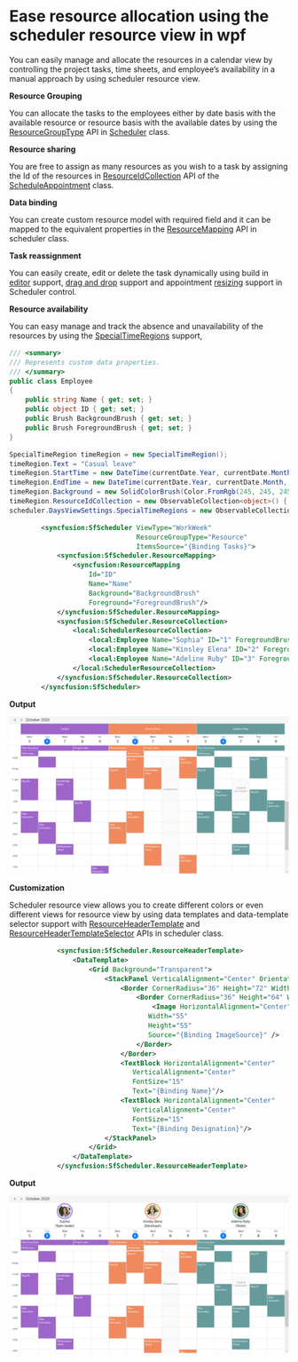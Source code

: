 # Ease resource allocation using the scheduler resource view in wpf

You can easily manage and allocate the resources in a calendar view by controlling the project tasks, time sheets, and employee’s availability in a manual approach by using scheduler resource view.

**Resource Grouping**

You can allocate the tasks to the employees either by date basis with the available resource or resource basis with the available dates by using the [ResourceGroupType](https://help.syncfusion.com/cr/wpf/Syncfusion.UI.Xaml.Scheduler.SfScheduler.html#Syncfusion_UI_Xaml_Scheduler_SfScheduler_ResourceGroupType) API in [Scheduler](https://help.syncfusion.com/cr/wpf/Syncfusion.UI.Xaml.Scheduler.SfScheduler.html) class. 

**Resource sharing**

You are free to assign as many resources as you wish to a task by assigning the Id of the resources in [ResourceIdCollection](https://help.syncfusion.com/cr/wpf/Syncfusion.UI.Xaml.Scheduler.ScheduleAppointment.html#Syncfusion_UI_Xaml_Scheduler_ScheduleAppointment_ResourceIdCollection) API of the [ScheduleAppointment](https://help.syncfusion.com/cr/wpf/Syncfusion.UI.Xaml.Scheduler.ScheduleAppointment.html) class.

**Data binding**

You can create custom resource model with required field and it can be mapped to the equivalent properties in the [ResourceMapping](https://help.syncfusion.com/cr/wpf/Syncfusion.UI.Xaml.Scheduler.SfScheduler.html#Syncfusion_UI_Xaml_Scheduler_SfScheduler_ResourceMapping) API in scheduler class. 

**Task reassignment**

You can easily create, edit or delete the task dynamically using build in [editor](https://help.syncfusion.com/wpf/scheduler/appointment-editing) support, [drag and drop](https://help.syncfusion.com/wpf/scheduler/appointment-drag-and-drop) support and appointment [resizing](https://help.syncfusion.com/wpf/scheduler/appointment-editing#appointment-resizing) support in Scheduler control.

**Resource availability**

You can easy manage and track the absence and unavailability of the resources by using the [SpecialTimeRegions](https://help.syncfusion.com/wpf/scheduler/daysview#special-time-regions) support,


``` c#
/// <summary>   
/// Represents custom data properties.   
/// </summary> 
public class Employee
{
    public string Name { get; set; }
    public object ID { get; set; }
    public Brush BackgroundBrush { get; set; }
    public Brush ForegroundBrush { get; set; }
}
```

``` c# 
SpecialTimeRegion timeRegion = new SpecialTimeRegion();
timeRegion.Text = "Casual leave"
timeRegion.StartTime = new DateTime(currentDate.Year, currentDate.Month, currentDate.AddDays(2).Day, 0, 0, 0);
timeRegion.EndTime = new DateTime(currentDate.Year, currentDate.Month, currentDate.AddDays(3).Day, 0, 0, 0);
timeRegion.Background = new SolidColorBrush(Color.FromRgb(245, 245, 245));
timeRegion.ResourceIdCollection = new ObservableCollection<object>() { "1" };
scheduler.DaysViewSettings.SpecialTimeRegions = new ObservableCollection<SpecialTimeRegion>() { timeRegion };
```

``` xml   
        <syncfusion:SfScheduler ViewType="WorkWeek"
                                ResourceGroupType="Resource"
                                ItemsSource="{Binding Tasks}">
            <syncfusion:SfScheduler.ResourceMapping>
                <syncfusion:ResourceMapping 
                    Id="ID" 
                    Name="Name" 
                    Background="BackgroundBrush" 
                    Foreground="ForegroundBrush"/>
            </syncfusion:SfScheduler.ResourceMapping>
            <syncfusion:SfScheduler.ResourceCollection>
                <local:SchedulerResourceCollection>
                    <local:Employee Name="Sophia" ID="1" ForegroundBrush="White" BackgroundBrush="#9d65c9" />
                    <local:Employee Name="Kinsley Elena" ID="2" ForegroundBrush="White" BackgroundBrush="#f08a5d" />
                    <local:Employee Name="Adeline Ruby" ID="3" ForegroundBrush="White" BackgroundBrush="#679b9b" />
                </local:SchedulerResourceCollection>
            </syncfusion:SfScheduler.ResourceCollection>
        </syncfusion:SfScheduler>
```

**Output**

![SchedulerResourceView](https://github.com/SyncfusionExamples/ease-resource-allocation-using-the-scheduler-resource-view-in-wpf/blob/main/ResourceView/ScreenShot/wpf-scheduler-resource-availability.png)

**Customization**

Scheduler resource view allows you to create different colors or even different views for resource view by using data templates and data-template selector support with [ResourceHeaderTemplate](https://help.syncfusion.com/cr/wpf/Syncfusion.UI.Xaml.Scheduler.SfScheduler.html#Syncfusion_UI_Xaml_Scheduler_SfScheduler_ResourceHeaderTemplate) and [ResourceHeaderTemplateSelector](https://help.syncfusion.com/cr/wpf/Syncfusion.UI.Xaml.Scheduler.SfScheduler.html#Syncfusion_UI_Xaml_Scheduler_SfScheduler_ResourceHeaderTemplateSelector) APIs in scheduler class.

``` xml   
            <syncfusion:SfScheduler.ResourceHeaderTemplate>
                <DataTemplate>
                    <Grid Background="Transparent">
                        <StackPanel VerticalAlignment="Center" Orientation="Vertical">
                            <Border CornerRadius="36" Height="72" Width="72" BorderThickness="4" BorderBrush="{Binding BackgroundBrush}">
                                <Border CornerRadius="36" Height="64" Width="64" BorderThickness="4" BorderBrush="Transparent">
                                    <Image HorizontalAlignment="Center" VerticalAlignment="Center"
                                   Width="55"
                                   Height="55"
                                   Source="{Binding ImageSource}" />
                                </Border>
                            </Border>
                            <TextBlock HorizontalAlignment="Center"
                               VerticalAlignment="Center"
                               FontSize="15"
                               Text="{Binding Name}"/>
                            <TextBlock HorizontalAlignment="Center"
                               VerticalAlignment="Center"
                               FontSize="15"
                               Text="{Binding Designation}"/>
                        </StackPanel>
                    </Grid>
                </DataTemplate>
            </syncfusion:SfScheduler.ResourceHeaderTemplate>
```

**Output**

![SchedulerTemplatedResourceView](https://github.com/SyncfusionExamples/ease-resource-allocation-using-the-scheduler-resource-view-in-wpf/blob/main/CustomResourceView/ScreenShot/wpf-scheduler-custom-resource-view.png)
